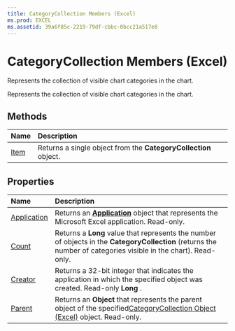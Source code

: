 ```yaml
---
title: CategoryCollection Members (Excel)
ms.prod: EXCEL
ms.assetid: 39a6f85c-2219-79df-cbbc-0bcc21a517e8
---
```



# CategoryCollection Members (Excel)
Represents the collection of visible chart categories in the chart.

Represents the collection of visible chart categories in the chart.


## Methods



|**Name**|**Description**|
|:-----|:-----|
|[Item](categorycollection-item-method-excel.md)|Returns a single object from the  **CategoryCollection** object.|

## Properties



|**Name**|**Description**|
|:-----|:-----|
|[Application](categorycollection-application-property-excel.md)|Returns an  **[Application](application-object-excel.md)** object that represents the Microsoft Excel application. Read-only.|
|[Count](categorycollection-count-property-excel.md)|Returns a  **Long** value that represents the number of objects in the **CategoryCollection** (returns the number of categories visible in the chart). Read-only.|
|[Creator](categorycollection-creator-property-excel.md)|Returns a 32-bit integer that indicates the application in which the specified object was created. Read-only  **Long** .|
|[Parent](categorycollection-parent-property-excel.md)|Returns an  **Object** that represents the parent object of the specified[CategoryCollection Object (Excel)](categorycollection-object-excel.md) object. Read-only.|

